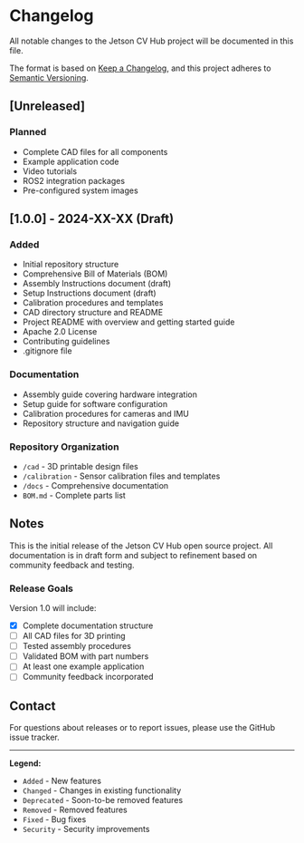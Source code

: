 # Changelog

All notable changes to the Jetson CV Hub project will be documented in this file.

The format is based on [Keep a Changelog](https://keepachangelog.com/en/1.0.0/),
and this project adheres to [Semantic Versioning](https://semver.org/spec/v2.0.0.html).

## [Unreleased]

### Planned
- Complete CAD files for all components
- Example application code
- Video tutorials
- ROS2 integration packages
- Pre-configured system images

## [1.0.0] - 2024-XX-XX (Draft)

### Added
- Initial repository structure
- Comprehensive Bill of Materials (BOM)
- Assembly Instructions document (draft)
- Setup Instructions document (draft)
- Calibration procedures and templates
- CAD directory structure and README
- Project README with overview and getting started guide
- Apache 2.0 License
- Contributing guidelines
- .gitignore file

### Documentation
- Assembly guide covering hardware integration
- Setup guide for software configuration
- Calibration procedures for cameras and IMU
- Repository structure and navigation guide

### Repository Organization
- `/cad` - 3D printable design files
- `/calibration` - Sensor calibration files and templates
- `/docs` - Comprehensive documentation
- `BOM.md` - Complete parts list

## Notes

This is the initial release of the Jetson CV Hub open source project. All documentation is in draft form and subject to refinement based on community feedback and testing.

### Release Goals

Version 1.0 will include:
- [x] Complete documentation structure
- [ ] All CAD files for 3D printing
- [ ] Tested assembly procedures
- [ ] Validated BOM with part numbers
- [ ] At least one example application
- [ ] Community feedback incorporated

## Contact

For questions about releases or to report issues, please use the GitHub issue tracker.

---

**Legend:**
- `Added` - New features
- `Changed` - Changes in existing functionality
- `Deprecated` - Soon-to-be removed features
- `Removed` - Removed features
- `Fixed` - Bug fixes
- `Security` - Security improvements
